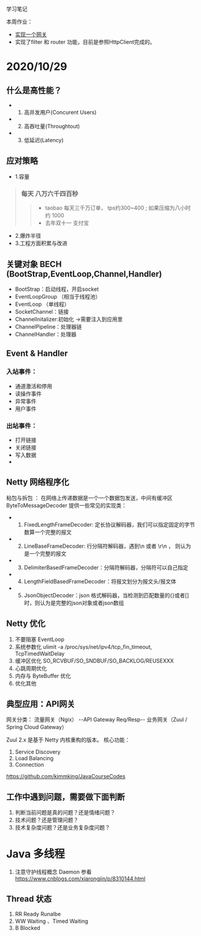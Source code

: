 学习笔记

本周作业：
- [实现一个网关](https://github.com/muyifang1/JAVA-000/tree/main/Week_03/nio02 "网关")
- 实现了filter 和 router 功能，目前是参照HttpClient完成的。

# 2020/10/29 #
## 什么是高性能？ ##
- 1. 高并发用户(Concurent Users)
- 2. 高吞吐量(Throughtout)
- 3. 低延迟(Latency)

## 应对策略 ##
- 1.容量
>### 每天 八万六千四百秒 ###
>>  * taobao 每天三千万订单， tps约300~400 ; 如果压缩为八小时 约 1000
>>  * 去年双十一 支付宝

- 2.爆炸半径
- 3.工程方面积累与改进

## 关键对象  BECH (BootStrap,EventLoop,Channel,Handler) ##
- BootStrap：启动线程，开启socket
- EventLoopGroup （相当于线程池）
- EventLoop （单线程）
- SocketChannel：链接
- ChannelInitalizer:初始化 ->需要注入到应用里
- ChannelPipeline：处理器链
- ChannelHandler：处理器

## Event & Handler ##
### 入站事件： ###
 * 通道激活和停用
 * 读操作事件
 * 异常事件
 * 用户事件
### 出站事件： ###
 * 打开链接
 * 关闭链接
 * 写入数据
 *

## Netty 网络程序化 ##
粘包与拆包 ： 在网络上传递数据是一个一个数据包发送，中间有缓冲区
ByteToMessageDecoder 提供一些常见的实现类：
 - 1. FixedLengthFrameDecoder: 定长协议解码器，我们可以指定固定的字节数算一个完整的报文
 - 2. LineBaseFrameDecoder: 行分隔符解码器，遇到\n 或者 \r\n ， 则认为是一个完整的报文
 - 3. DelimiterBasedFrameDecoder：分隔符解码器，分隔符可以自己指定
 - 4. LengthFieldBasedFrameDecoder：将报文划分为报文头/报文体
 - 5. JsonObjectDecoder：json 格式解码器，当检测到匹配数量的{}或者[]时，则认为是完整的json对象或者json数组

## Netty 优化 ##
 1. 不要阻塞 EventLoop
 2. 系统参数化 ulimit -a    /proc/sys/net/ipv4/tcp_fin_timeout, TcpTimedWaitDelay
 3. 缓冲区优化 SO_RCVBUF/SO_SNDBUF/SO_BACKLOG/REUSEXXX
 4. 心跳周期优化
 5. 内存与 ByteBuffer 优化
 6. 优化其他

## 典型应用：API网关 ##
网关分类：
流量网关（Ngix）  --API Gateway Req/Resp--  业务网关（Zuul / Spring Cloud Gateway）

Zuul 2.x 是基于 Netty 内核重构的版本。
核心功能：
1. Service Discovery
2. Load Balancing
3. Connection

https://github.com/kimmking/JavaCourseCodes

## 工作中遇到问题，需要做下面判断 ##
1. 判断当前问题是真的问题？还是情绪问题？
2. 技术问题？还是管理问题？
3. 技术复杂度问题？还是业务复杂度问题？

# Java 多线程 #
1. 注意守护线程概念 Daemon 参看 https://www.cnblogs.com/xiarongjin/p/8310144.html

## Thread 状态
1. RR Ready Runalbe
2. WW Waiting 、Timed Waiting
3. B Blocked
